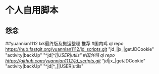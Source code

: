 # 个人自用脚本

## 怨念

##yuannian1112 lxk最终版及搬运整理 推荐
#国内鸡
ql repo https://hub.fastgit.org/yuannian1112/jd_scripts.git "jd_|jx_|getJDCookie" "activity|backUp" "^jd[^_]|USER|utils"
#国外鸡
ql repo https://github.com/yuannian1112/jd_scripts.git "jd_|jx_|getJDCookie" "activity|backUp" "^jd[^_]|USER|utils"

